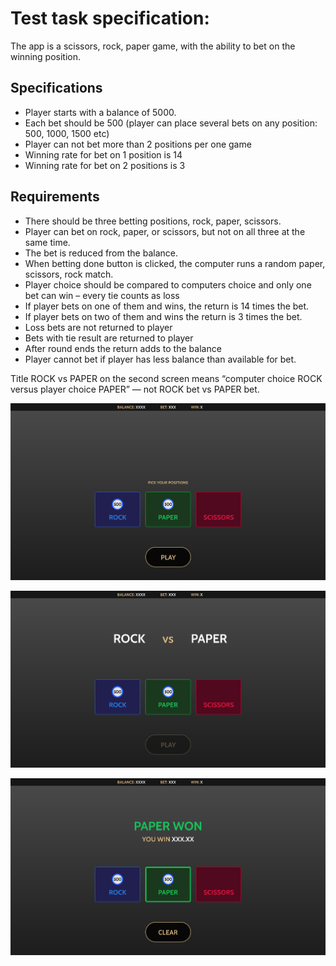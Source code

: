 # Test task specification:

The app is a scissors, rock, paper game, with the ability to bet on the winning
position.

## Specifications

- Player starts with a balance of 5000.
- Each bet should be 500 (player can place several bets on any position: 500,
  1000,
  1500 etc)
- Player can not bet more than 2 positions per one game
- Winning rate for bet on 1 position is 14
- Winning rate for bet on 2 positions is 3

## Requirements

- There should be three betting positions, rock, paper, scissors.
- Player can bet on rock, paper, or scissors, but not on all three at the same
  time.
- The bet is reduced from the balance.
- When betting done button is clicked, the computer runs a random paper,
  scissors,
  rock match.
- Player choice should be compared to computers choice and only one bet can
  win –
  every tie counts as loss
- If player bets on one of them and wins, the return is 14 times the bet.
- If player bets on two of them and wins the return is 3 times the bet.
- Loss bets are not returned to player
- Bets with tie result are returned to player
- After round ends the return adds to the balance
- Player cannot bet if player has less balance than available for bet.

Title ROCK vs PAPER on the second screen means
“computer choice ROCK versus player choice PAPER” — not ROCK bet vs PAPER bet.

![rock_paper_scissors_1](/src/assets/rock_paper_scissors_1.png "rock_paper_scissors_1")

![rock_paper_scissors_2](/src/assets/rock_paper_scissors_2.png
"rock_paper_scissors_2")

![rock_paper_scissors_3](/src/assets/rock_paper_scissors_3.png
"rock_paper_scissors_3")